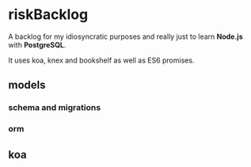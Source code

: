 # riskBacklog

A backlog for my idiosyncratic purposes and really just to learn **Node.js** with **PostgreSQL**.

It uses koa, knex and bookshelf as well as ES6 promises.

## models
### schema and migrations
### orm

## koa
